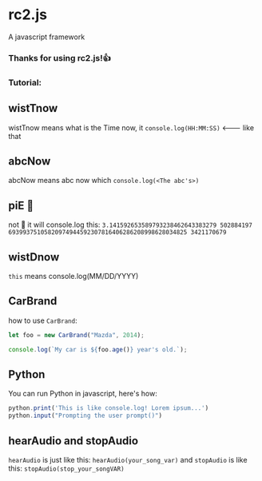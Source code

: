 # rc2.js
A javascript framework

### Thanks for using rc2.js!👍

### Tutorial:

## wistTnow
wistTnow means what is the Time now, it `console.log(HH:MM:SS)` <--- like that

## abcNow
abcNow means abc now which `console.log(<The abc's>)`

## piE 🤣
not 🥧 it will console.log this: `3.141592653589793238462643383279 502884197 69399375105820974944592307816406286208998628034825 3421170679`

## wistDnow
`this` means console.log(MM/DD/YYYY)

## CarBrand
how to use `CarBrand`:

```javascript
let foo = new CarBrand("Mazda", 2014);

console.log(`My car is ${foo.age()} year's old.`);
```

## Python 
You can run Python in javascript, here's how:
```javascript
python.print('This is like console.log! Lorem ipsum...')
python.input("Prompting the user prompt()")
```

## hearAudio and stopAudio
`hearAudio` is just like this:  `hearAudio(your_song_var)` and `stopAudio` is like this:  `stopAudio(stop_your_songVAR)`